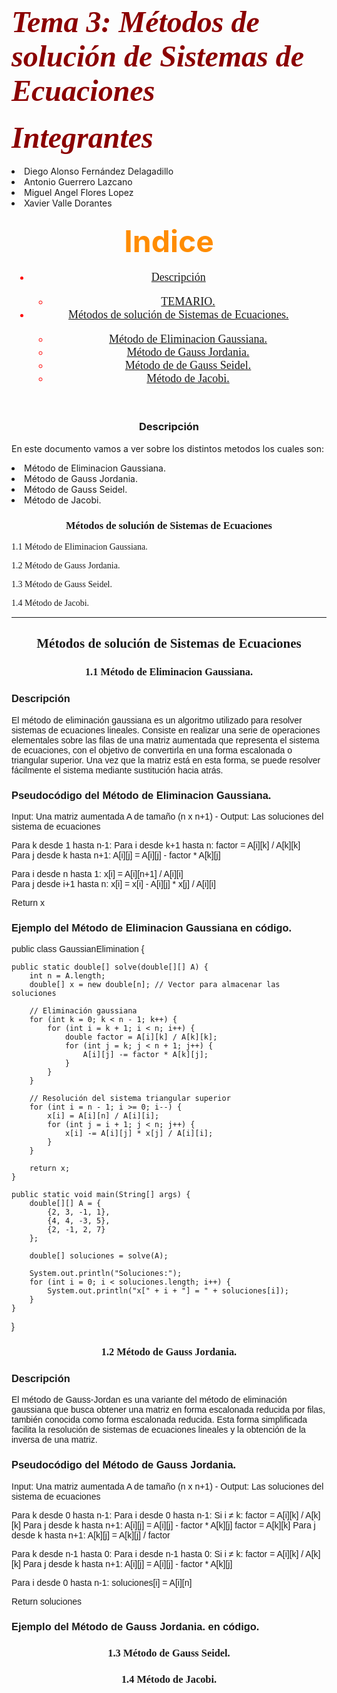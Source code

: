<h1> <font color = "darkred" size="+5" font face = "cooper black"> <b> <i> Tema 3: Métodos de solución de Sistemas de Ecuaciones </i> </b> </font> </h1>

<h4 aling = "center"> <font color = "darkred" size="+5" font face = "cooper black"> <b> <i> Integrantes </i> </b> </font> </h4>

  <li>Diego Alonso Fernández Delagadillo</li>
  <li> Antonio Guerrero Lazcano</li>
  <li>Miguel Angel Flores Lopez</li>
  <li>Xavier Valle Dorantes</li>
  
<h3 align = "center"> <font color = "darkorange" size = "+6"  font face = "bauhaus 93">  Indice </font> </h3>
<header> <font color = "red" size="+1" font face = "aharoni">
                <nav class="navegacion">
                    <ul class="Indice">
                       <li> <a href="#Descripción"> Descripción</a> <br> </li>
                            <ul class="subindice"> 
                                <li> <a href="#TEMARIO"> TEMARIO. </a> </li>  
                            </ul>
                      <li> <a href="#Métodos de solución de Sistemas de Ecuaciones"> Métodos de solución de Sistemas de Ecuaciones. </a> <br> </li>
                            <ul class="subindice"> 
                                <li> <a href="#Método de Eliminacion Gaussiana"> Método de Eliminacion Gaussiana. </a> </li>
                                <li> <a href="#Método de Gauss Jordania"> Método de Gauss Jordania. </a> </li>
                                <li> <a href="#Método de Gauss Seidel"> Método de de Gauss Seidel. </a> </li> 
                                <li> <a href="#Método Jacobi"> Método de Jacobi. </a> </li> 
                            </ul>
                    </ul>
                </nav>
            </font> </header>


<h3 align = "center"> <font  font face = "bauhaus 93">  <a name="Descripción"> Descripción</a> </font> </h3>

En este documento vamos a ver sobre los distintos metodos los cuales son:
                                <li>Método de Eliminacion Gaussiana. </a> </li>
                                <li>Método de Gauss Jordania. </a> </li>
                                <li>Método de Gauss Seidel. </a> </li> 
                                <li>Método de Jacobi. </a> </li> 


<h3 align = "center"> <font font face = "forte"> <a name="Métodos de solución de Sistemas de Ecuaciones"> Métodos de solución de Sistemas de Ecuaciones  </front> </h3>

   
  1.1 Método de Eliminacion Gaussiana.
   
  1.2 Método de Gauss Jordania.  
  
  1.3 Método de Gauss Seidel.   

  1.4 Método de Jacobi.

---------------------------------------------------------------------------------------------------------------------------------------------------------------------------------------------------------------

<h2 align = "center"> <font font face = "forte"> <a name="Métodos de solución de Sistemas de Ecuaciones"> Métodos de solución de Sistemas de Ecuaciones  </front> </h2>

<h3 align = "center"> <font font face = "forte">  1.1 Método de Eliminacion Gaussiana. </h3>

<h3> <font font face = "arial"> Descripción </h2>

El método de eliminación gaussiana es un algoritmo utilizado para resolver sistemas de ecuaciones lineales. Consiste en realizar una serie de operaciones elementales sobre las filas de una matriz aumentada que representa el sistema de ecuaciones, con el objetivo de convertirla en una forma escalonada o triangular superior. Una vez que la matriz está en esta forma, se puede resolver fácilmente el sistema mediante sustitución hacia atrás.

<h3> <font font face = "arial">Pseudocódigo del Método de Eliminacion Gaussiana.</h3>
  
Input: Una matriz aumentada A de tamaño (n x n+1) -
Output: Las soluciones del sistema de ecuaciones

Para k desde 1 hasta n-1:
    Para i desde k+1 hasta n:
        factor = A[i][k] / A[k][k]  
        Para j desde k hasta n+1:
            A[i][j] = A[i][j] - factor * A[k][j] 

Para i desde n hasta 1:
    x[i] = A[i][n+1] / A[i][i]  
    Para j desde i+1 hasta n:
        x[i] = x[i] - A[i][j] * x[j] / A[i][i]

Return x  

<h3> <font font face = "arial">Ejemplo del Método de Eliminacion Gaussiana en código.</h3>

public class GaussianElimination {
    
    public static double[] solve(double[][] A) {
        int n = A.length;
        double[] x = new double[n]; // Vector para almacenar las soluciones
        
        // Eliminación gaussiana
        for (int k = 0; k < n - 1; k++) {
            for (int i = k + 1; i < n; i++) {
                double factor = A[i][k] / A[k][k];
                for (int j = k; j < n + 1; j++) {
                    A[i][j] -= factor * A[k][j];
                }
            }
        }
        
        // Resolución del sistema triangular superior
        for (int i = n - 1; i >= 0; i--) {
            x[i] = A[i][n] / A[i][i];
            for (int j = i + 1; j < n; j++) {
                x[i] -= A[i][j] * x[j] / A[i][i];
            }
        }
        
        return x;
    }

    public static void main(String[] args) {
        double[][] A = {
            {2, 3, -1, 1},
            {4, 4, -3, 5},
            {2, -1, 2, 7}
        };

        double[] soluciones = solve(A);

        System.out.println("Soluciones:");
        for (int i = 0; i < soluciones.length; i++) {
            System.out.println("x[" + i + "] = " + soluciones[i]);
        }
    }
}

<h3 align = "center"> <font font face = "forte">  1.2 Método de Gauss Jordania. </h3>
  
<h3> <font font face = "arial"> Descripción </h2>

El método de Gauss-Jordan es una variante del método de eliminación gaussiana que busca obtener una matriz en forma escalonada reducida por filas, también conocida como forma escalonada reducida. Esta forma simplificada facilita la resolución de sistemas de ecuaciones lineales y la obtención de la inversa de una matriz.

<h3> <font font face = "arial">Pseudocódigo del Método de Gauss Jordania.</h3>
Input: Una matriz aumentada A de tamaño (n x n+1) -
Output: Las soluciones del sistema de ecuaciones

Para k desde 0 hasta n-1:
    Para i desde 0 hasta n-1:
        Si i ≠ k:
            factor = A[i][k] / A[k][k]
            Para j desde k hasta n+1:
                A[i][j] = A[i][j] - factor * A[k][j]
    factor = A[k][k]
    Para j desde k hasta n+1:
        A[k][j] = A[k][j] / factor

Para k desde n-1 hasta 0:
    Para i desde n-1 hasta 0:
        Si i ≠ k:
            factor = A[i][k] / A[k][k]
            Para j desde k hasta n+1:
                A[i][j] = A[i][j] - factor * A[k][j]


Para i desde 0 hasta n-1:
    soluciones[i] = A[i][n]

Return soluciones


<h3> <font font face = "arial">Ejemplo del Método de Gauss Jordania. en código.</h3>




<h3 align = "center"> <font font face = "forte">  1.3 Método de Gauss Seidel. </h3>


<h3 align = "center"> <font font face = "forte">  1.4 Método de Jacobi. </h3>


